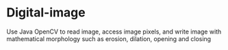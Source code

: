 # Digital-image
Use Java OpenCV to read image, access image pixels, and write image with mathematical morphology such as erosion, dilation, opening and closing
